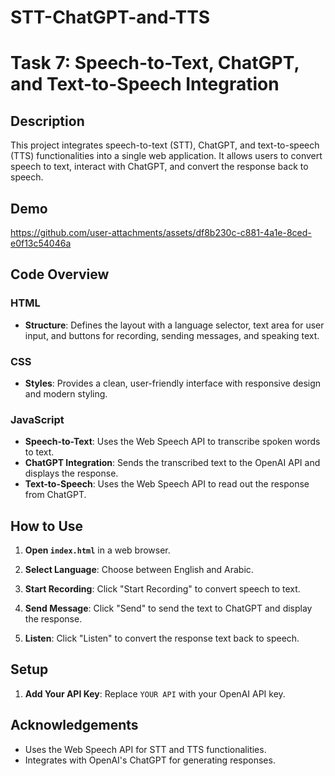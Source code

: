 # STT-ChatGPT-and-TTS

# Task 7: Speech-to-Text, ChatGPT, and Text-to-Speech Integration

## Description
This project integrates speech-to-text (STT), ChatGPT, and text-to-speech (TTS) functionalities into a single web application. It allows users to convert speech to text, interact with ChatGPT, and convert the response back to speech.


## Demo
https://github.com/user-attachments/assets/df8b230c-c881-4a1e-8ced-e0f13c54046a


## Code Overview

### HTML
- **Structure**: Defines the layout with a language selector, text area for user input, and buttons for recording, sending messages, and speaking text.

### CSS
- **Styles**: Provides a clean, user-friendly interface with responsive design and modern styling.

### JavaScript
- **Speech-to-Text**: Uses the Web Speech API to transcribe spoken words to text.
- **ChatGPT Integration**: Sends the transcribed text to the OpenAI API and displays the response.
- **Text-to-Speech**: Uses the Web Speech API to read out the response from ChatGPT.


## How to Use

1. **Open `index.html`** in a web browser.

2. **Select Language**: Choose between English and Arabic.

3. **Start Recording**: Click "Start Recording" to convert speech to text.

4. **Send Message**: Click "Send" to send the text to ChatGPT and display the response.

5. **Listen**: Click "Listen" to convert the response text back to speech.

## Setup

1. **Add Your API Key**: Replace `YOUR API` with your OpenAI API key.


## Acknowledgements

- Uses the Web Speech API for STT and TTS functionalities.
- Integrates with OpenAI's ChatGPT for generating responses.
